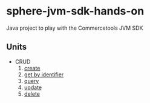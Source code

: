 # sphere-jvm-sdk-hands-on
Java project to play with the Commercetools JVM SDK

## Units

* CRUD
    1. [create](src/test/java/crud/lecture_/README.md)
    1. [get by identifier](src/test/java/crud/lecture_/README.md)
    1. [query](src/test/java/crud/lecture_/README.md)
    1. [update](src/test/java/crud/lecture_/README.md)
    1. [delete](src/test/java/crud/lecture_/README.md)